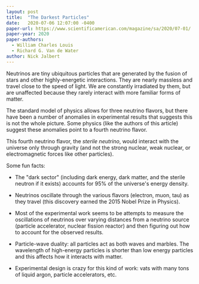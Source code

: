 ```yaml
---
layout: post
title:  "The Darkest Particles"
date:   2020-07-06 12:07:00 -0400
paper-url: https://www.scientificamerican.com/magazine/sa/2020/07-01/
paper-year: 2020
paper-authors:
  - William Charles Louis
  - Richard G. Van de Water
author: Nick Jalbert
---
```


Neutrinos are tiny ubiquitous particles that are generated by the fusion of
stars and other highly-energetic interactions.  They are nearly massless and
travel close to the speed of light.  We are constantly irradiated by them, but
are unaffected because they rarely interact with more familiar forms of
matter.

The standard model of physics allows for three neutrino flavors, but there
have been a number of anomalies in experimental results that suggests this is
not the whole picture.  Some physics (like the authors of this article)
suggest these anomalies point to a fourth neutrino flavor.

This fourth neutrino flavor, the *sterile neutrino*, would interact with the
universe only through gravity (and not the strong nuclear, weak nuclear, or
electromagnetic forces like other particles).

Some fun facts:

* The "dark sector" (including dark energy, dark matter, and the sterile
  neutron if it exists) accounts for 95% of the universe's energy density.

* Neutrinos oscillate through the various flavors (electron, muon, tau) as
  they travel (this discovery earned the 2015 Nobel Prize in Physics).

* Most of the experimental work seems to be attempts to measure the
  oscillations of neutrinos over varying distances from a neutrino source
  (particle accelerator, nuclear fission reactor) and then figuring out how to
  account for the observed results.

* Particle-wave duality: all particles act as both waves and marbles.  The
  wavelength of high-energy particles is shorter than low energy particles and
  this affects how it interacts with matter.

* Experimental design is crazy for this kind of work: vats with many tons of
  liquid argon, particle accelerators, etc.
